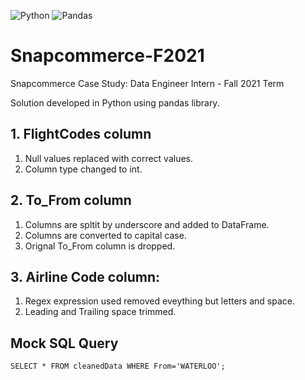 <p float="left">
   <img alt="Python" src="https://img.shields.io/badge/python-%2314354C.svg?&style=for-the-badge&logo=pythonlogoColor=white"/>
   <img alt="Pandas" src="https://img.shields.io/badge/pandas-%23150458.svg?style=for-the-badge&logo=pandas&logoColor=white" />
</p>

# Snapcommerce-F2021

Snapcommerce Case Study: Data Engineer Intern - Fall 2021 Term

Solution developed in Python using pandas library.

## 1. FlightCodes column

1. Null values replaced with correct values.
2. Column type changed to int.

## 2. To_From column

1. Columns are spltit by underscore and added to DataFrame.
2. Columns are converted to capital case.
3. Orignal To_From column is dropped.

## 3. Airline Code column:

1. Regex expression used removed eveything but letters and space.
2. Leading and Trailing space trimmed.

## Mock SQL Query

`SELECT * FROM cleanedData WHERE From='WATERLOO';`
